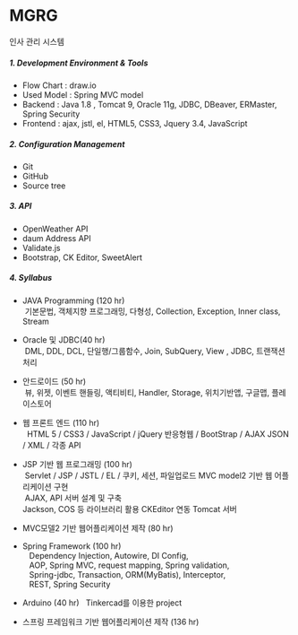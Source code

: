 # MGRG
인사 관리 시스템

##### 1. Development Environment & Tools
  - Flow Chart : draw.io
  - Used Model : Spring MVC model
  - Backend : 
   Java 1.8 , Tomcat 9, Oracle 11g, JDBC, DBeaver, ERMaster, Spring Security
  - Frontend : 
  ajax, jstl, el, HTML5, CSS3, Jquery 3.4, JavaScript



##### 2. Configuration Management
  - Git
  - GitHub
  - Source tree


##### 3. API
  - OpenWeather API
  - daum Address API
  - Validate.js
  - Bootstrap, CK Editor, SweetAlert
    


##### 4. Syllabus
  - JAVA Programming (120 hr) <br>
    &nbsp;기본문법, 객체지향 프로그래밍, 다형성, Collection, Exception, Inner class, Stream


  - Oracle 및 JDBC(40 hr) <br>
    &nbsp;DML, DDL, DCL, 단일행/그룹함수, Join, SubQuery, View , JDBC, 트랜잭션 처리


  - 안드로이드 (50 hr) <br>
    &nbsp;뷰, 위젯, 이벤트 핸들링, 액티비티, 
    Handler, Storage, 위치기반앱, 구글맵, 플레이스토어 


  - 웹 프론트 엔드  (110 hr)<br>
    &nbsp; HTML 5 / CSS3 / JavaScript / jQuery
    반응형웹 / BootStrap / AJAX
    JSON / XML / 각종 API


  - JSP 기반 웹 프로그래밍 (100 hr)<br>
     &nbsp;Servlet / JSP / JSTL / EL / 
 쿠키, 세션, 파일업로드
 MVC model2 기반 웹 어플리케이션 구현<br>
 &nbsp;AJAX, API 서버 설계 및 구축<br>
 Jackson, COS 등 라이브러리 활용
 CKEditor 연동
 Tomcat 서버


  - MVC모델2 기반 웹어플리케이션 제작 (80 hr)
  
  - Spring Framework (100 hr) <br>
  &nbsp;&nbsp; Dependency Injection, Autowire, DI Config,<br>
 &nbsp;&nbsp; AOP, Spring MVC, request mapping, Spring validation,<br>
 &nbsp;&nbsp; Spring-jdbc, Transaction, ORM(MyBatis), Interceptor,<br>
 &nbsp;&nbsp; REST, Spring Security
  
  
  - Arduino (40 hr)
  &nbsp; Tinkercad를 이용한 project
  
  - 스프링 프레임워크 기반 웹어플리케이션 제작 (136 hr)
  
